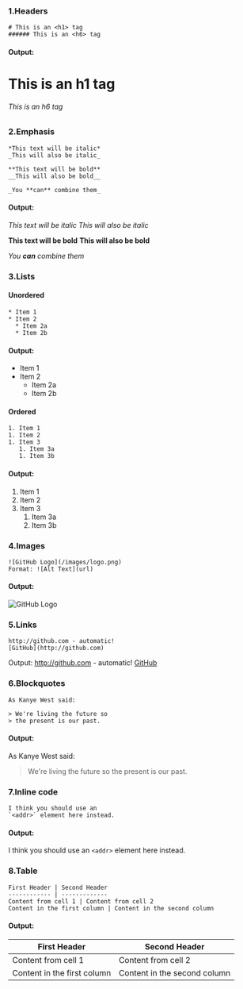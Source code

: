 ### 1.Headers
~~~ 
# This is an <h1> tag
###### This is an <h6> tag
~~~
#### Output:
# This is an h1 tag
###### This is an h6 tag

### 2.Emphasis
~~~
*This text will be italic*  
_This will also be italic_  

**This text will be bold**  
__This will also be bold__  

_You **can** combine them_  
~~~
#### Output:
*This text will be italic*
_This will also be italic_

**This text will be bold**
__This will also be bold__

_You **can** combine them_

### 3.Lists

#### Unordered
~~~
* Item 1
* Item 2
  * Item 2a
  * Item 2b
 ~~~
 #### Output:
* Item 1
* Item 2
  * Item 2a
  * Item 2b
  
#### Ordered
~~~
1. Item 1
1. Item 2
1. Item 3
   1. Item 3a
   1. Item 3b
~~~
#### Output:
1. Item 1
1. Item 2
1. Item 3
   1. Item 3a
   1. Item 3b

### 4.Images
~~~
![GitHub Logo](/images/logo.png)
Format: ![Alt Text](url)
~~~
#### Output:
![GitHub Logo](https://github.githubassets.com/images/modules/logos_page/GitHub-Mark.png)

### 5.Links
~~~
http://github.com - automatic!
[GitHub](http://github.com)
~~~
Output:
http://github.com - automatic!
[GitHub](http://github.com)

### 6.Blockquotes
~~~
As Kanye West said:

> We're living the future so
> the present is our past.
~~~
#### Output: 
As Kanye West said:

> We're living the future so
> the present is our past.

### 7.Inline code
~~~
I think you should use an
`<addr>` element here instead.
~~~
#### Output: 
I think you should use an
`<addr>` element here instead.

### 8.Table
~~~
First Header | Second Header
------------ | -------------
Content from cell 1 | Content from cell 2
Content in the first column | Content in the second column
~~~
#### Output:
First Header | Second Header
------------ | -------------
Content from cell 1 | Content from cell 2
Content in the first column | Content in the second column
